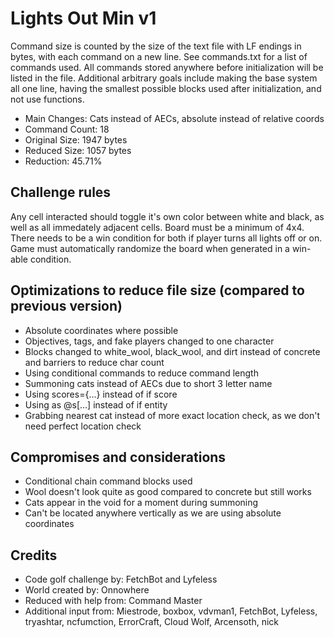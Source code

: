 # Lights Out Min v1

Command size is counted by the size of the text file with LF endings in bytes,
with each command on a new line. See commands.txt for a list of commands used.
All commands stored anywhere before initialization will be listed in the file.
Additional arbitrary goals include making the base system all one line, having
the smallest possible blocks used after initialization, and not use functions.


- Main Changes: Cats instead of AECs, absolute instead of relative coords
- Command Count: 18
- Original Size: 1947 bytes
- Reduced Size: 1057 bytes
- Reduction: 45.71%


## Challenge rules

Any cell interacted should toggle it's own color between white and black, as well as all immedately adjacent cells. Board must be a minimum of 4x4. There needs to be a win condition for both if player turns all lights off or on. Game must automatically randomize the board when generated in a win-able condition.


## Optimizations to reduce file size (compared to previous version)

- Absolute coordinates where possible
- Objectives, tags, and fake players changed to one character
- Blocks changed to white_wool, black_wool, and dirt instead of concrete and barriers to reduce char count
- Using conditional commands to reduce command length
- Summoning cats instead of AECs due to short 3 letter name
- Using scores={...} instead of if score
- Using as @s[...] instead of if entity
- Grabbing nearest cat instead of more exact location check, as we don't need perfect location check


## Compromises and considerations

- Conditional chain command blocks used
- Wool doesn't look quite as good compared to concrete but still works
- Cats appear in the void for a moment during summoning
- Can't be located anywhere vertically as we are using absolute coordinates


## Credits

- Code golf challenge by: FetchBot and Lyfeless
- World created by: Onnowhere
- Reduced with help from: Command Master
- Additional input from: Miestrode, boxbox, vdvman1, FetchBot, Lyfeless, tryashtar, ncfumction, ErrorCraft, Cloud Wolf, Arcensoth, nick